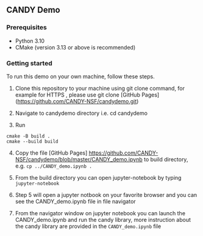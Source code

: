 ## CANDY Demo

### Prerequisites

* Python 3.10
* CMake (version 3.13 or above is recommended)

### Getting started
To run this demo on your own machine, follow these steps.

1. Clone this repository to your machine using git clone command, for example for HTTPS , please use git clone
[GitHub Pages] (https://github.com/CANDY-NSF/candydemo.git)

2. Navigate to candydemo directory i.e. cd candydemo

3. Run 
```
cmake -B build .
cmake --build build
```

4. Copy the file [GitHub Pages] https://github.com/CANDY-NSF/candydemo/blob/master/CANDY_demo.ipynb to build directory, e.g. `cp ../CANDY_demo.ipynb .`

5. From the build directory you can open jupyter-notebook by typing `jupyter-notebook`

6. Step 5 will open a jupyter notbook on your favorite browser and you can see the CANDY_demo.ipynb file  in file navigator

7. From the navigator window on jupyter notebook you can launch the  CANDY_demo.ipynb  and run the candy library, more instruction about the candy library are  provided in the `CANDY_demo.ipynb` file
